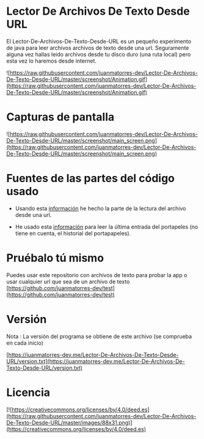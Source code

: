 # Lector De Archivos De Texto Desde URL

El Lector-De-Archivos-De-Texto-Desde-URL es un pequeño experimento de java para leer archivos archivos de texto desde una url.
Seguramente alguna vez hallas leido archivos desde tu disco duro (una ruta local) pero esta vez lo haremos desde internet.

![https://raw.githubusercontent.com/juanmatorres-dev/Lector-De-Archivos-De-Texto-Desde-URL/master/screenshot/Animation.gif](https://raw.githubusercontent.com/juanmatorres-dev/Lector-De-Archivos-De-Texto-Desde-URL/master/screenshot/Animation.gif)

# Capturas de pantalla 
![https://raw.githubusercontent.com/juanmatorres-dev/Lector-De-Archivos-De-Texto-Desde-URL/master/screenshot/main_screen.png](https://raw.githubusercontent.com/juanmatorres-dev/Lector-De-Archivos-De-Texto-Desde-URL/master/screenshot/main_screen.png)


# Fuentes de las partes del código usado

- Usando esta [información](https://www.it-swarm-es.com/es/java/como-leer-un-archivo-de-texto-directamente-desde-internet-usando-java/972483107/) he hecho la parte de la lectura del archivo desde una url.

- He usado esta [información](http://chuwiki.chuidiang.org/index.php?title=Uso_del_Clipboard_del_sistema) para leer la última entrada del portapeles (no tiene en cuenta, el historial del portapapeles).

# Pruébalo tú mismo

Puedes usar este repositorio con archivos de texto para probar la app o usar cualquier url que sea de un archivo de texto [https://github.com/juanmatorres-dev/test](https://github.com/juanmatorres-dev/test)

# Versión

Nota : La versión del programa se obtiene de este archivo (se comprueba en cada inicio)

[https://juanmatorres-dev.me/Lector-De-Archivos-De-Texto-Desde-URL/version.txt](https://juanmatorres-dev.me/Lector-De-Archivos-De-Texto-Desde-URL/version.txt)

# Licencia
[![https://creativecommons.org/licenses/by/4.0/deed.es](https://raw.githubusercontent.com/juanmatorres-dev/Lector-De-Archivos-De-Texto-Desde-URL/master/images/88x31.png)](https://creativecommons.org/licenses/by/4.0/deed.es)



